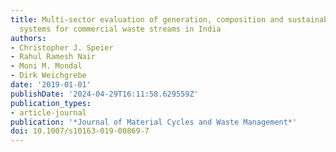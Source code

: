 ```yaml
---
title: Multi-sector evaluation of generation, composition and sustainable treatment
  systems for commercial waste streams in India
authors:
- Christopher J. Speier
- Rahul Ramesh Nair
- Moni M. Mondal
- Dirk Weichgrebe
date: '2019-01-01'
publishDate: '2024-04-29T16:11:58.629559Z'
publication_types:
- article-journal
publication: '*Journal of Material Cycles and Waste Management*'
doi: 10.1007/s10163-019-00869-7
---
```

